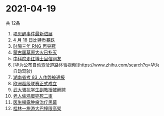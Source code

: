 # 2021-04-19
  共 12条

  <!-- BEGIN -->
  <!-- 最后更新时间:Mon Apr 19 2021 09:14:17 GMT+0000 (Coordinated Universal Time) -->
  1. [项思醒事件最新进展](https://www.zhihu.com/search?q=项思醒)
1. [4 月 18 日比特币暴跌](https://www.zhihu.com/search?q=比特币暴跌)
1. [时隔三年 RNG 再夺冠](https://www.zhihu.com/search?q=rng)
1. [蒙古国草原大火已扑灭](https://www.zhihu.com/search?q=蒙古国大火)
1. [中科院走红博士回信网友](https://www.zhihu.com/search?q=博士论文致谢)
1. [华为公布自动驾驶道路体验视频](https://www.zhihu.com/search?q=华为 自动驾驶)
1. [湖南省考 83 人作弊被通报](https://www.zhihu.com/search?q=湖南省考)
1. [欧洲超级联赛正式成立](https://www.zhihu.com/search?q=欧超联赛)
1. [武大骚扰学生副教授被解聘](https://www.zhihu.com/search?q=武大)
1. [老人偷鸡蛋猝死二审](https://www.zhihu.com/search?q=老人偷鸡蛋猝死)
1. [医生揭露肿瘤治疗黑幕](https://www.zhihu.com/search?q=张煜)
1. [桂林一旅游大巴撞限高架](https://www.zhihu.com/search?q=桂林旅游大巴)
  <!-- END -->
  